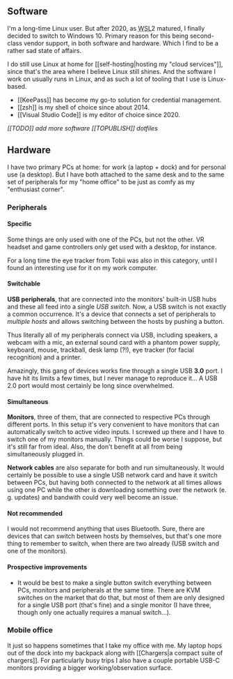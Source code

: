 ---
---

## Software

I'm a long-time Linux user. But after 2020, as <abbr title="Windows Subsystem for Linux">WSL</abbr>2 matured, I finally decided to switch to Windows 10. Primary reason for this being second-class vendor support, in both software and hardware. Which I find to be a rather sad state of affairs.

I do still use Linux at home for [[self-hosting|hosting my "cloud services"]], since that's the area where I believe Linux still shines. And the software I work on usually runs in Linux, and as such a lot of tooling that I use is Linux-based.

* [[KeePass]] has become my go-to solution for credential management.
* [[zsh]] is my shell of choice since about 2014.
* [[Visual Studio Code]] is my editor of choice since 2020.

*[[TODO]] add more software*
*[[TOPUBLISH]] dotfiles*

## Hardware

I have two primary PCs at home: for work (a laptop + dock) and for personal use (a desktop). But I have both attached to the same desk and to the same set of peripherals for my "home office" to be just as comfy as my "enthusiast corner".

### Peripherals

#### Specific

Some things are only used with one of the PCs, but not the other. VR headset and game controllers only get used with a desktop, for instance.

For a long time the eye tracker from Tobii was also in this category, until I found an interesting use for it on my work computer.

#### Switchable

**USB peripherals**, that are connected into the monitors' built-in USB hubs and these all feed into a single *USB switch*. Now, a USB switch is not exactly a common occurrence. It's a device that connects a set of peripherals to *multiple hosts* and allows switching between the hosts by pushing a button.

Thus literally all of my peripherals connect via USB, including speakers, a webcam with a mic, an external sound card with a phantom power supply, keyboard, mouse, trackball, desk lamp (?!), eye tracker (for facial recognition) and a printer.

Amazingly, this gang of devices works fine through a single USB **3.0** port. I have hit its limits a few times, but I never manage to reproduce it... A USB 2.0 port would most certainly be long since overwhelmed.

#### Simultaneous

**Monitors**, three of them, that are connected to respective PCs through different ports. In this setup it's very convenient to have monitors that can automatically switch to active video inputs. I screwed up there and I have to switch one of my monitors manually. Things could be worse I suppose, but it's still far from ideal. Also, the don't benefit at all from being simultaneously plugged in.

**Network cables** are also separate for both and run simultaneously. It would certainly be possible to use a single USB network card and have it switch between PCs, but having both connected to the network at all times allows using one PC while the other is downloading something over the network (e. g. updates) and bandwith could very well become an issue.

#### Not recommended

I would not recommend anything that uses Bluetooth. Sure, there are devices that can switch between hosts by themselves, but that's one more thing to remember to switch, when there are two already (USB switch and one of the monitors).

#### Prospective improvements

* It would be best to make a single button switch everything between PCs, monitors and peripherals at the same time. There are KVM switches on the market that do that, but most of them are only designed for a single USB port (that's fine) and a single monitor (I have three, though only one actually requires a manual switch...).

### Mobile office

It just so happens sometimes that I take my office with me. My laptop hops out of the dock into my backpack along with [[Chargers|a compact suite of chargers]]. For particularly busy trips I also have a couple portable USB-C monitors providing a bigger working/observation surface.
